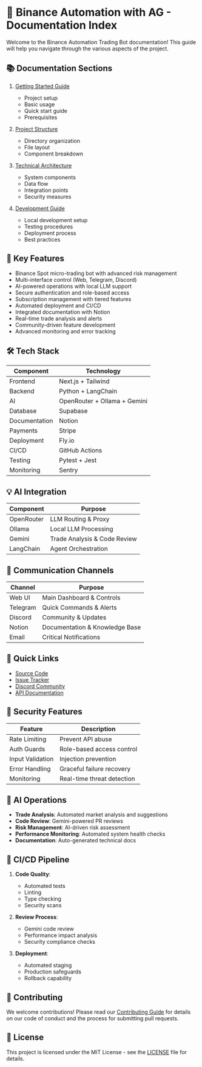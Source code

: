 # 🧠 Binance Automation with AG - Documentation Index

Welcome to the Binance Automation Trading Bot documentation! This guide will help you navigate through the various aspects of the project.

## 📚 Documentation Sections

1. [Getting Started Guide](./getting-started.md)
   - Project setup
   - Basic usage
   - Quick start guide
   - Prerequisites

2. [Project Structure](./project-structure.md)
   - Directory organization
   - File layout
   - Component breakdown

3. [Technical Architecture](./technical-architecture.md)
   - System components
   - Data flow
   - Integration points
   - Security measures

4. [Development Guide](./development-guide.md)
   - Local development setup
   - Testing procedures
   - Deployment process
   - Best practices

## 🔑 Key Features

- Binance Spot micro-trading bot with advanced risk management
- Multi-interface control (Web, Telegram, Discord)
- AI-powered operations with local LLM support
- Secure authentication and role-based access
- Subscription management with tiered features
- Automated deployment and CI/CD
- Integrated documentation with Notion
- Real-time trade analysis and alerts
- Community-driven feature development
- Advanced monitoring and error tracking

## 🛠️ Tech Stack

| Component | Technology |
|-----------|------------|
| Frontend | Next.js + Tailwind |
| Backend | Python + LangChain |
| AI | OpenRouter + Ollama + Gemini |
| Database | Supabase |
| Documentation | Notion |
| Payments | Stripe |
| Deployment | Fly.io |
| CI/CD | GitHub Actions |
| Testing | Pytest + Jest |
| Monitoring | Sentry |

## 💡 AI Integration

| Component | Purpose |
|-----------|----------|
| OpenRouter | LLM Routing & Proxy |
| Ollama | Local LLM Processing |
| Gemini | Trade Analysis & Code Review |
| LangChain | Agent Orchestration |

## 📱 Communication Channels

| Channel | Purpose |
|---------|----------|
| Web UI | Main Dashboard & Controls |
| Telegram | Quick Commands & Alerts |
| Discord | Community & Updates |
| Notion | Documentation & Knowledge Base |
| Email | Critical Notifications |

## 🔗 Quick Links

- [Source Code](https://github.com/yourusername/binance-automation-bot)
- [Issue Tracker](https://github.com/yourusername/binance-automation-bot/issues)
- [Discord Community](https://discord.gg/yourinvite)
- [API Documentation](https://docs.yourdomain.com/api)

## 🔐 Security Features

| Feature | Description |
|---------|-------------|
| Rate Limiting | Prevent API abuse |
| Auth Guards | Role-based access control |
| Input Validation | Injection prevention |
| Error Handling | Graceful failure recovery |
| Monitoring | Real-time threat detection |

## 🤖 AI Operations

- **Trade Analysis**: Automated market analysis and suggestions
- **Code Review**: Gemini-powered PR reviews
- **Risk Management**: AI-driven risk assessment
- **Performance Monitoring**: Automated system health checks
- **Documentation**: Auto-generated technical docs

## 🔄 CI/CD Pipeline

1. **Code Quality**:
   - Automated tests
   - Linting
   - Type checking
   - Security scans

2. **Review Process**:
   - Gemini code review
   - Performance impact analysis
   - Security compliance checks

3. **Deployment**:
   - Automated staging
   - Production safeguards
   - Rollback capability

## 🤝 Contributing

We welcome contributions! Please read our [Contributing Guide](./CONTRIBUTING.md) for details on our code of conduct and the process for submitting pull requests.

## 📝 License

This project is licensed under the MIT License - see the [LICENSE](./LICENSE) file for details.
